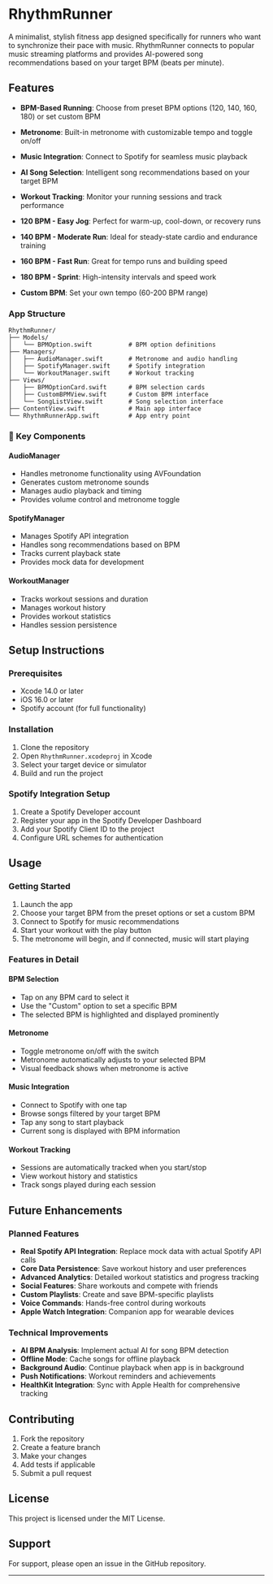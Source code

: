 # RhythmRunner

A minimalist, stylish fitness app designed specifically for runners who want to synchronize their pace with music. RhythmRunner connects to popular music streaming platforms and provides AI-powered song recommendations based on your target BPM (beats per minute).

## Features

- **BPM-Based Running**: Choose from preset BPM options (120, 140, 160, 180) or set custom BPM
- **Metronome**: Built-in metronome with customizable tempo and toggle on/off
- **Music Integration**: Connect to Spotify for seamless music playback
- **AI Song Selection**: Intelligent song recommendations based on your target BPM
- **Workout Tracking**: Monitor your running sessions and track performance

- **120 BPM - Easy Jog**: Perfect for warm-up, cool-down, or recovery runs
- **140 BPM - Moderate Run**: Ideal for steady-state cardio and endurance training
- **160 BPM - Fast Run**: Great for tempo runs and building speed
- **180 BPM - Sprint**: High-intensity intervals and speed work
- **Custom BPM**: Set your own tempo (60-200 BPM range)

### App Structure
```
RhythmRunner/
├── Models/
│   └── BPMOption.swift          # BPM option definitions
├── Managers/
│   ├── AudioManager.swift       # Metronome and audio handling
│   ├── SpotifyManager.swift     # Spotify integration
│   └── WorkoutManager.swift     # Workout tracking
├── Views/
│   ├── BPMOptionCard.swift      # BPM selection cards
│   ├── CustomBPMView.swift      # Custom BPM interface
│   └── SongListView.swift       # Song selection interface
├── ContentView.swift            # Main app interface
└── RhythmRunnerApp.swift        # App entry point
```

### 🔧 Key Components

#### AudioManager
- Handles metronome functionality using AVFoundation
- Generates custom metronome sounds
- Manages audio playback and timing
- Provides volume control and metronome toggle

#### SpotifyManager
- Manages Spotify API integration
- Handles song recommendations based on BPM
- Tracks current playback state
- Provides mock data for development

#### WorkoutManager
- Tracks workout sessions and duration
- Manages workout history
- Provides workout statistics
- Handles session persistence

## Setup Instructions

### Prerequisites
- Xcode 14.0 or later
- iOS 16.0 or later
- Spotify account (for full functionality)

### Installation
1. Clone the repository
2. Open `RhythmRunner.xcodeproj` in Xcode
3. Select your target device or simulator
4. Build and run the project

### Spotify Integration Setup
1. Create a Spotify Developer account
2. Register your app in the Spotify Developer Dashboard
3. Add your Spotify Client ID to the project
4. Configure URL schemes for authentication

## Usage

### Getting Started
1. Launch the app
2. Choose your target BPM from the preset options or set a custom BPM
3. Connect to Spotify for music recommendations
4. Start your workout with the play button
5. The metronome will begin, and if connected, music will start playing

### Features in Detail

#### BPM Selection
- Tap on any BPM card to select it
- Use the "Custom" option to set a specific BPM
- The selected BPM is highlighted and displayed prominently

#### Metronome
- Toggle metronome on/off with the switch
- Metronome automatically adjusts to your selected BPM
- Visual feedback shows when metronome is active

#### Music Integration
- Connect to Spotify with one tap
- Browse songs filtered by your target BPM
- Tap any song to start playback
- Current song is displayed with BPM information

#### Workout Tracking
- Sessions are automatically tracked when you start/stop
- View workout history and statistics
- Track songs played during each session

## Future Enhancements

### Planned Features
- **Real Spotify API Integration**: Replace mock data with actual Spotify API calls
- **Core Data Persistence**: Save workout history and user preferences
- **Advanced Analytics**: Detailed workout statistics and progress tracking
- **Social Features**: Share workouts and compete with friends
- **Custom Playlists**: Create and save BPM-specific playlists
- **Voice Commands**: Hands-free control during workouts
- **Apple Watch Integration**: Companion app for wearable devices

### Technical Improvements
- **AI BPM Analysis**: Implement actual AI for song BPM detection
- **Offline Mode**: Cache songs for offline playback
- **Background Audio**: Continue playback when app is in background
- **Push Notifications**: Workout reminders and achievements
- **HealthKit Integration**: Sync with Apple Health for comprehensive tracking

## Contributing

1. Fork the repository
2. Create a feature branch
3. Make your changes
4. Add tests if applicable
5. Submit a pull request

## License

This project is licensed under the MIT License.

## Support

For support, please open an issue in the GitHub repository.

---
